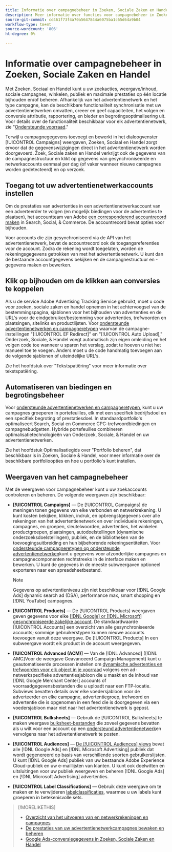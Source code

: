 ```yaml
---
title: Informatie over campagnebeheer in Zoeken, Sociale Zaken en Handel
description: Meer informatie over functies voor campagnebeheer in Zoeken, Sociaal en Handel.
source-git-commit: cd461f73f4a70a5647844a6075ba1c65d64a9b04
workflow-type: tm+mt
source-wordcount: '806'
ht-degree: 0%

---
```


# Informatie over campagnebeheer in Zoeken, Sociale Zaken en Handel

Met Zoeken, Sociaal en Handel kunt u uw zoekacties, weergave/inhoud, sociale campagnes, winkelen, publiek en maximale prestaties op één locatie bijhouden en/of beheren. Afhankelijk van het advertentienetwerk en het type campagne, kan de beschikbare functionaliteit synchronisatie met uw advertentienetwerken omvatten, creeer en geef capaciteiten, het volgen en conversie attributie, rapportering, en bieder en begrotingsoptimalisering uit. Voor details over de functionaliteit beschikbaar voor elk advertentienetwerk, zie &quot;[Ondersteunde voorraad](/help/search-social-commerce/introduction/supported-inventory.md).&quot;

Terwijl u campagnegegevens toevoegt en bewerkt in het dialoogvenster [!UICONTROL Campaigns] weergaven, Zoeken, Sociaal en Handel zorgt ervoor dat de gegevenswijzigingen direct in het advertentienetwerk worden doorgevoerd. Zoek, Sociale zaken en Handel verkrijgt ook de gegevens van de campagnestructuur en klikt op gegevens van gesynchroniseerde en netwerkaccounts eenmaal per dag (of vaker wanneer nieuwe campagnes worden gedetecteerd) en op verzoek.

## Toegang tot uw advertentienetwerkaccounts instellen

Om de prestaties van advertenties in een advertentienetwerkaccount van een adverteerder te volgen (en mogelijk biedingen voor de advertenties te plaatsen), het accountteam van Adobe [een corresponderend accountrecord maken](/help/search-social-commerce/campaign-management/accounts/ad-network-account-manage.md) in Search, Social, &amp; Commerce. De accountrecord bevat opties voor bijhouden.

Voor accounts die zijn gesynchroniseerd via de API van het advertentienetwerk, bevat de accountrecord ook de toegangsreferenties voor de account. Zodra de rekening wordt toegelaten, worden de rekeningsgegevens getrokken van met het advertentienetwerk. U kunt dan de bestaande accountgegevens bekijken en de campagnestructuur en -gegevens maken en bewerken.

## Klik op bijhouden om de klikken aan conversies te koppelen

Als u de service Adobe Advertising Tracking Service gebruikt, moet u code voor zoeken, sociale zaken en handel opnemen in het achtervoegsel van de bestemmingspagina, sjablonen voor het bijhouden van advertenties en de URL&#39;s voor de eindgebruiker/bestemming voor advertenties, trefwoorden en plaatsingen, sitelinks en productlijsten. Voor [ondersteunde advertentienetwerken en campagneretypen](/help/search-social-commerce/introduction/supported-inventory.md) waarvan de campagne-instellingen &quot;[!UICONTROL EF Redirect]&quot; en &quot;[!UICONTROL Auto Upload],&quot; Onderzoek, Sociale, &amp; Handel voegt automatisch zijn eigen omleiding en het volgen code toe wanneer u sparen het verslag, zodat te hoeven u niet het manueel toe te voegen. Anders moet u de code handmatig toevoegen aan de volgende sjablonen of uiteindelijke URL&#39;s.

Zie het hoofdstuk over &quot;Tekstspatiëring&quot; voor meer informatie over tekstspatiëring.

## Automatiseren van biedingen en begrotingsbeheer

Voor [ondersteunde advertentienetwerken en campagneretypen](/help/search-social-commerce/introduction/supported-inventory.md), kunt u uw campagnes groeperen in portefeuilles, elk met een specifiek bedrijfsdoel en een specifiek begroting of prestatiesdoel. In standaardportfolio&#39;s optimaliseert Search, Social en Commerce CPC-trefwoordbiedingen en campagnebudgetten. Hybride portefeuilles combineren optimalisatietechnologieën van Onderzoek, Sociale, &amp; Handel en uw advertentienetwerken.

Zie het hoofdstuk Optimalisatiegids over &quot;Portfolio beheren&quot;, dat beschikbaar is in Zoeken, Sociale &amp; Handel, voor meer informatie over de beschikbare portfolioopties en hoe u portfolio&#39;s kunt instellen.<!-- verify convention for referencing Optimization Guide here -->

## Weergaven van het campagnebeheer

Met de weergaven voor campagnebeheer kunt u uw zoekaccounts controleren en beheren. De volgende weergaven zijn beschikbaar:

* **[!UICONTROL Campaigns]** — De [!UICONTROL Campaigns] de meningen tonen gegevens van elke verbonden en netwerkrekening. U kunt kosten bekijken, klikken, indruk, en opbrengstgegevens over alle rekeningen van het advertentienetwerk en over individuele rekeningen, campagnes, en groepen, sleutelwoorden, advertenties, het winkelen productgroepen, plaatsingen, autodoelstellingen (dynamische onderzoeksdoelstellingen), publiek, en de bibliotheken van de toevoegingsuitbreiding en hun bijbehorende rekeningsentiteiten. Voor [ondersteunde campagneretypen op ondersteunde advertentienetwerken](/help/search-social-commerce/introduction/supported-inventory.md)kunt u gegevens voor afzonderlijke campagnes en campagnecomponenten rechtstreeks in de interface maken en bewerken. U kunt de gegevens in de meeste subweergaven optioneel exporteren naar een spreadsheetbestand.

   >[!NOTE]
   >
   >Gegevens op advertentieniveau zijn niet beschikbaar voor [!DNL Google Ads] dynamic search ad (DSA), performance max, smart shopping en [!DNL YouTube] campagnes.

* **[!UICONTROL Products]** — De [!UICONTROL Products] weergaven geven gegevens voor elke [[!DNL Google] or [!DNL Microsoft] gesynchroniseerde zakelijke account](/help/search-social-commerce/campaign-management/accounts/merchant-account-manage.md). De standaardwaarde [!UICONTROL Accounts] een overzicht van alle gesynchroniseerde accounts; sommige gebruikerstypen kunnen nieuwe accounts toevoegen vanuit deze weergave. De [!UICONTROL Products] In een subweergave wordt elk product in de account weergegeven.

* **[!UICONTROL Advanced (ACM)]** — Van de [!DNL Advanced] ([!DNL AMC]Voor de weergave Geavanceerd Campaign Management) kunt u geautomatiseerde processen instellen om [dynamische advertenties en trefwoorden voor elk object in je voorraad](/help/search-social-commerce/campaign-management/inventory-feeds/inventory-feeds-about.md) volgens een ad-netwerkspecifieke advertentiesjabloon die u maakt en de inhoud van [!DNL Google Merchant Center] accounts of voorraadgegevensbestanden die u uploadt naar een FTP-locatie. Subviews bevatten details over elke voedersjabloon voor de adverteerder en elke campagne, advertentiegroep, trefwoord en advertentie die is opgenomen in een feed die is doorgegeven via een voedersjabloon maar niet naar het advertentienetwerk is gepost.

* **[!UICONTROL Bulksheets]** — Gebruik de [!UICONTROL Bulksheets] te maken weergave [bulksheet-bestanden](/help/search-social-commerce/campaign-management/bulksheets/bulksheet-about.md) die zoveel gegevens bevatten als u wilt voor een account op een [ondersteund advertentienetwerk](/help/search-social-commerce/introduction/supported-inventory.md)en vervolgens naar het advertentienetwerk te posten.

* **[!UICONTROL Audiences]** — [De [!UICONTROL Audiences] views](/help/search-social-commerce/campaign-management/campaigns/audience-about.md) bevat alle [!DNL Google Ads] en [!DNL Microsoft Advertising] publiek dat wordt gegenereerd op basis van verschillende soorten gebruikerslijsten. U kunt [!DNL Google Ads] publiek van uw bestaande Adobe Experience Cloud-publiek en uw e-maillijsten van klanten. U kunt ook doelwitten en uitsluitingen voor uw publiek weergeven en beheren [!DNL Google Ads] en [!DNL Microsoft Advertising] advertenties.

* **[!UICONTROL Label Classifications]** — Gebruik deze weergave om te maken en te verwijderen [labelclassificaties](/help/search-social-commerce/campaign-management/label-classifications/classification-about.md), waarmee u uw labels kunt groeperen in betekenisvolle sets.

>[!MORELIKETHIS]
>
>* [Overzicht van het uitvoeren van en netwerkrekeningen en campagnes](campaign-implemention-overview.md)
>* [De prestaties van uw advertentienetwerkcampagnes bewaken en beheren](monitor-performance-campaigns.md)
>* [Google Ads-conversiegegevens in Zoeken, Sociale Zaken en Handel](google-conversion-data.md)

